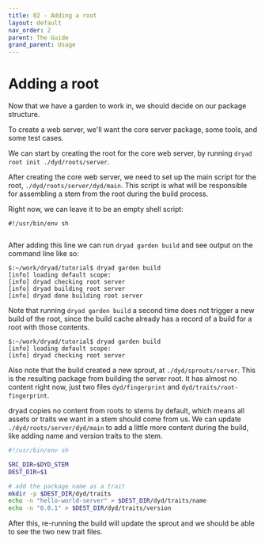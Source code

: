 ```yaml
---
title: 02 - Adding a root
layout: default
nav_order: 2
parent: The Guide
grand_parent: Usage
---
```



# Adding a root

Now that we have a garden to work in, we should decide on our package structure.

To create a web server, we'll want the core server package, some tools, and some test cases.

We can start by creating the root for the core web server, by running `dryad root init ./dyd/roots/server`.

After creating the core web server, we need to set up the main script for the root, `./dyd/roots/server/dyd/main`.  This script is what will be responsible for assembling a stem from the root during the build process.

Right now, we can leave it to be an empty shell script:

```
#!/usr/bin/env sh


```

After adding this line we can run `dryad garden build` and see output on the command line like so:

```
$:~/work/dryad/tutorial$ dryad garden build
[info] loading default scope: 
[info] dryad checking root server
[info] dryad building root server
[info] dryad done building root server
```

Note that running `dryad garden build` a second time does not trigger a new build of the root, since the build cache already has a record of a build for a root with those contents.

```
$:~/work/dryad/tutorial$ dryad garden build
[info] loading default scope: 
[info] dryad checking root server
```

Also note that the build created a new sprout, at `./dyd/sprouts/server`.  This is the resulting package from building the server root.  It has almost no content right now, just two files `dyd/fingerprint` and `dyd/traits/root-fingerprint`.

dryad copies no content from roots to stems by default, which means all assets or traits we want in a stem should come from us.  We can update `./dyd/roots/server/dyd/main` to add a little more content during the build, like adding name and version traits to the stem.

```sh
#!/usr/bin/env sh

SRC_DIR=$DYD_STEM
DEST_DIR=$1

# add the package name as a trait
mkdir -p $DEST_DIR/dyd/traits
echo -n "hello-world-server" > $DEST_DIR/dyd/traits/name
echo -n "0.0.1" > $DEST_DIR/dyd/traits/version

```

After this, re-running the build will update the sprout and we should be able to see the two new trait files. 




